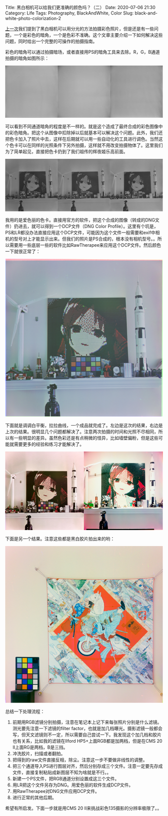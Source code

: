 Title: 黑白相机可以给我们更准确的颜色吗？（二）
Date: 2020-07-06 21:30
Category: Life
Tags: Photography, BlackAndWhite, Color
Slug: black-and-white-photo-colorization-2

[上一次](black-and-white-photo-colorization.html)我们提到了黑白相机可以用分光的方法拍摄彩色照片，但是还是有一些问题，一个是彩色的暗角，一个是色彩不准确。这个文章主要介绍一下如何解决这些问题，同时给出一个完整的可操作的拍摄指南。

彩色的暗角可以通过拍摄暗场，或者直接用PS的暗角工具来去除。R，G，B通道拍摄的暗角如图所示：

![Flat fields](images/blackandwhite-color-flat-field.jpg)

可以看到不同通道暗角的程度是不一样的。就是这个造成了最终合成的彩色图像中的彩色暗角。把这个从图像中扣除掉以后就基本可以解决这个问题。此外，我们还把色卡加入了照片中去，这样在后期就可以用一些自动化的工具进行调色。当然这个色卡可以在同样的光照条件下另外拍摄，这样就不用改变拍摄物体了。这里我们为了简单起见，直接把色卡扔到了我们祖传的辉夜姬乐高前面。

![Raw photos with color checker](images/blackandwhite-color-film-3-2.jpg)

我用的是爱色丽的色卡。直接用官方的软件，把这个合成的图像（转成的DNG文件）扔进去，就可以得到一个DCP文件（DNG Color Profile）。这里有个坑是，PS和LR都没办法直接应用这个DCP文件，可能因为这个文件一般需要和exif中相机的型号对上才能显示出来。但我们的照片是PS合成的，根本没有相机型号。。所以需要用一些底层一些的软件比如RawTherapee来应用这个DCP文件。然后颜色一下就很正常了：

![Adjusted photo](images/blackandwhite-color-result-3-2-raw.jpg)

下面就是调调白平衡，拉拉曲线，一个成品就完成了。左边是这次的结果，右边是上次的结果。很明显几个问题都解决了。注意两次拍摄的时间和光照不尽相同，所以有一些明显的差异。虽然色彩还是有点稍微的怪异，比如墙壁偏粉，但是这些可能就需要更多的经验和练习才能解决了。

![Result comparison](images/blackandwhite-color-result-3-2.jpg)

下面是另一个结果。注意这些都是黑白胶片拍出来的哟：

![Another Result](images/blackandwhite-color-result-4-2.jpg)

总结一下处理流程：

1. 前期用RGB滤镜分别拍摄，注意在笔记本上记下来每张照片分别是什么滤镜。测光要先注意一下滤镜的filter factor，也就是加几档曝光。摄影滤镜一般都会写，但天文滤镜则不一定，所以需要自己尝试一下。我发现这个加几档和胶片也有关系，比如我的滤镜在Ilford HP5+上面RGB都是加两档，但是在CMS 20 II上面RG是两档，B是三挡。
2. 冲洗胶片，扫描或者翻拍。
3. 把得到的raw文件直接反相，除尘。注意这一步不要做非线性的调整。
4. 把三个通道导入PS进行图层对齐，然后分别存成三个文件。注意一定要先存成文件，直接复制粘贴成新图层不知为啥就是不行。。
5. 新建一个PS文件，把RGB通道分别设置成这三个文件。
6. 用LR把这个文件另存为DNG。用爱色丽的软件生成DCP文件。
7. 用RawTherapee对DNG文件应用DCP文件。
8. 进行正常的其他后期。

希望有所启发。下面一步就是用CMS 20 II来挑战彩色135摄影的分辨率极限了。。